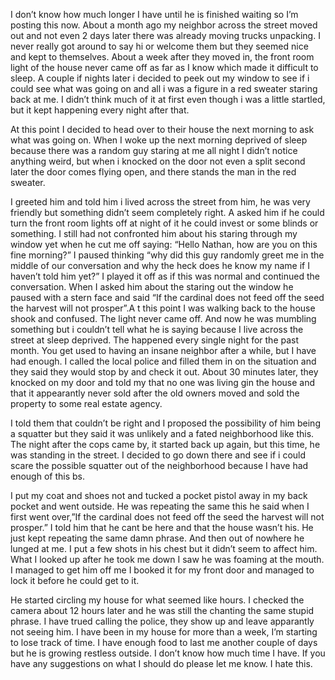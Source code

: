 I don’t know how much longer I have until he is finished waiting so I’m posting this now. About a month ago my neighbor across the street moved out and not even 2 days later there was already moving trucks unpacking. I never really got around to say hi or welcome them but they seemed nice and kept to themselves. About a week after they moved in, the front room light of the house never came off as far as I know which made it difficult to sleep. A couple if nights later i decided to peek out my window to see if i could see what was going on and all i was a figure in a red sweater staring back at me. I didn’t think much of it at first even though i was a little startled, but it kept happening every night after that. 

At this point I decided to head over to their house the next morning to ask what was going on. When I woke up the next morning deprived of sleep because there was a random guy staring at me all night I didn’t notice anything weird, but when i knocked on the door not even a split second later the door comes flying open, and there stands the man in the red sweater. 

I greeted him and told him i lived across the street from him, he was very friendly but something didn’t seem completely right. A asked him if he could turn the front room lights off at night of it he could invest or some blinds or something. I still had not confronted him about his staring through my window yet when he cut me off saying: “Hello Nathan, how are you on this fine morning?” I paused thinking “why did this guy randomly greet me in the middle of our conversation and why the heck does he know my name if I haven’t told him yet?”
 I played it off as if this was normal and continued the conversation. When I asked him about the staring out the window he paused with a stern face and said “If the cardinal does not feed off the seed the harvest will not prosper”.A t this point I was walking back to the house shook and confused. The light never came off. And now he was mumbling something but i couldn’t tell what he is saying because I live across the street at sleep deprived. The happened every single night for the past month. You get used to having an insane neighbor after a while, but I have had enough. I called the local police and filled them in on the situation and they said they would stop by and check it out. About 30 minutes later, they knocked on my door and told my that no one was living gin the house and that it appearantly never sold after the old owners moved and sold the property to some real estate agency. 

I told them that couldn’t be right and I proposed the possibility of him being a squatter but they said it was unlikely and a fated neighborhood like this. The night after the cops came by, it started back up again, but this time, he was standing in the street. I decided to go down there and see if i could scare the possible squatter out of the neighborhood because I have had enough of this bs. 

I put my coat and shoes not and tucked a pocket pistol away in my back pocket and went outside. He was repeating the same this he said when I first went over,”If the cardinal does not feed off the seed the harvest will not prosper.” I told him that he cant be here and that the house wasn’t his. He just kept repeating the same damn phrase. And then out of nowhere he lunged at me. I put a few shots in his chest but it didn’t seem to affect him. What I looked up after he took me down I saw he was foaming at the mouth. I managed to get him off me I booked it for my front door and managed to lock it before he could get to it. 

He started circling my house for what seemed like hours. I checked the camera about 12 hours later and he was still the chanting the same stupid phrase. I have trued calling the police, they show up and leave apparantly not seeing him. I have been in my house for more than a week, I’m starting to lose track of time. I have enough food to last me another couple of days but he is growing restless outside. I don’t know how much time I have. If you have any suggestions on what I should do please let me know. I hate this.